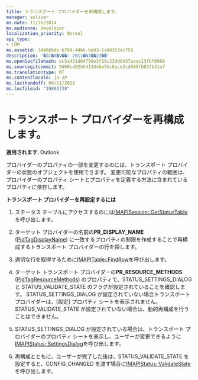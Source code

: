 ```yaml
---
title: トランスポート プロバイダーを再構成します。
manager: soliver
ms.date: 11/16/2014
ms.audience: Developer
localization_priority: Normal
api_type:
- COM
ms.assetid: 3d466bde-b70d-44b6-ba03-6ad8353ec759
description: '�ŏI�X�V��: 2011�N7��23��'
ms.openlocfilehash: ec5a431d04799e3f19c23dd0437aeac13fbf0968
ms.sourcegitcommit: 9d60cd82b5413446e5bc8ace2cd689f683fb41a7
ms.translationtype: MT
ms.contentlocale: ja-JP
ms.lasthandoff: 06/11/2018
ms.locfileid: "19803728"
---
```

# <a name="reconfiguring-a-transport-provider"></a>トランスポート プロバイダーを再構成します。

  
  
**適用されます**: Outlook 
  
プロバイダーのプロパティの一部を変更するのには、トランスポート プロバイダーの状態のオブジェクトを使用できます。 変更可能なプロパティの範囲は、プロバイダーのプロパティ シートとプロパティを定義する方法に含まれているプロパティに依存します。 
  
 **トランスポート プロバイダーを再設定するには**
  
1. ステータス テーブルにアクセスするのには[IMAPISession::GetStatusTable](imapisession-getstatustable.md)を呼び出します。 
    
2. ターゲット プロバイダーの名前の**PR_DISPLAY_NAME** ([PidTagDisplayName](pidtagdisplayname-canonical-property.md)) に一致するプロパティの制限を作成することで再構成するトランスポート プロバイダーの行を探します。 
    
3. 適切な行を取得するために[IMAPITable::FindRow](imapitable-findrow.md)を呼び出します。 
    
4. ターゲット トランスポート プロバイダーの**PR_RESOURCE_METHODS** ([PidTagResourceMethods](pidtagresourcemethods-canonical-property.md)) のプロパティで、STATUS_SETTINGS_DIALOG と STATUS_VALIDATE_STATE のフラグが設定されていることを確認します。 STATUS_SETTINGS_DIALOG が設定されていない場合トランスポート プロバイダーは、[設定] プロパティ シートを表示されません。 STATUS_VALIDATE_STATE が設定されていない場合は、動的再構成を行うことはできません。
    
5. STATUS_SETTINGS_DIALOG が設定されている場合は、トランスポート プロバイダーのプロパティ シートを表示し、ユーザーが変更できるように[IMAPIStatus::SettingsDialog](imapistatus-settingsdialog.md)を呼び出します。 
    
6. 再構成とともに、ユーザーが完了した後は、STATUS_VALIDATE_STATE を設定すると、CONFIG_CHANGED を渡す場合に[IMAPIStatus::ValidateState](imapistatus-validatestate.md)を呼び出します。 
    


